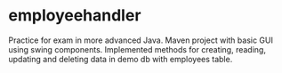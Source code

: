 # employeehandler
Practice for exam in more advanced Java. Maven project with basic GUI using swing components. 
Implemented methods for creating, reading, updating and deleting data in demo db with employees table. 
